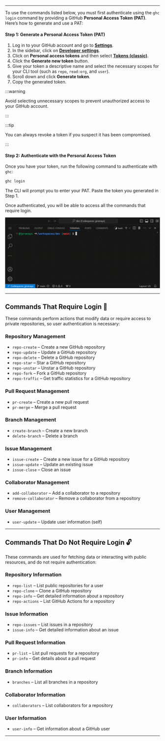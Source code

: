 
---

To use the commands listed below, you must first authenticate using the `ghc login` command by providing a GitHub **Personal Access Token (PAT)**. Here’s how to generate and use a PAT:

#### Step 1: Generate a Personal Access Token (PAT)

1. Log in to your GitHub account and go to [**Settings**](https://github.com/settings/).
2. In the sidebar, click on [**Developer settings**](https://github.com/settings/apps).
3. Click on **Personal access tokens** and then select [**Tokens (classic)**](https://github.com/settings/tokens).
4. Click the **Generate new token** button.
5. Give your token a descriptive name and select the necessary scopes for your CLI tool (such as `repo`, `read:org`, and `user`).
6. Scroll down and click **Generate token**.
7. Copy the generated token.

:::warning

Avoid selecting unnecessary scopes to prevent unauthorized access to your GitHub account.

:::

:::tip

You can always revoke a token if you suspect it has been compromised.

:::

#### Step 2: Authenticate with the Personal Access Token

Once you have your token, run the following command to authenticate with `ghc`:

```bash
ghc login
```

The CLI will prompt you to enter your PAT. Paste the token you generated in Step 1.

Once authenticated, you will be able to access all the commands that require login.

![ghc login](/gifs/login.gif)

--- 

## Commands That **Require Login** 🔐

These commands perform actions that modify data or require access to private repositories, so user authentication is necessary:

### Repository Management

- `repo-create` – Create a new GitHub repository
- `repo-update` – Update a GitHub repository
- `repo-delete` – Delete a GitHub repository
- `repo-star` – Star a GitHub repository
- `repo-unstar` – Unstar a GitHub repository
- `repo-fork` – Fork a GitHub repository
- `repo-traffic` – Get traffic statistics for a GitHub repository

### Pull Request Management

- `pr-create` – Create a new pull request
- `pr-merge` – Merge a pull request

### Branch Management

- `create-branch` – Create a new branch
- `delete-branch` – Delete a branch

### Issue Management

- `issue-create` – Create a new issue for a GitHub repository
- `issue-update` – Update an existing issue
- `issue-close` – Close an issue

### Collaborator Management

- `add-collaborator` – Add a collaborator to a repository
- `remove-collaborator` – Remove a collaborator from a repository

### User Management

- `user-update` – Update user information (self)

-------------------------

## Commands That **Do Not Require Login** 🔓

These commands are used for fetching data or interacting with public resources, and do not require authentication:

### Repository Information

- `repo-list` – List public repositories for a user
- `repo-clone` – Clone a GitHub repository
- `repo-info` – Get detailed information about a repository
- `repo-actions` – List GitHub Actions for a repository

### Issue Information

- `repo-issues` – List issues in a repository
- `issue-info` – Get detailed information about an issue

### Pull Request Information

- `pr-list` – List pull requests for a repository
- `pr-info` – Get details about a pull request

### Branch Information

- `branches` – List all branches in a repository

### Collaborator Information

- `collaborators` – List collaborators for a repository

### User Information

- `user-info` – Get information about a GitHub user

---
